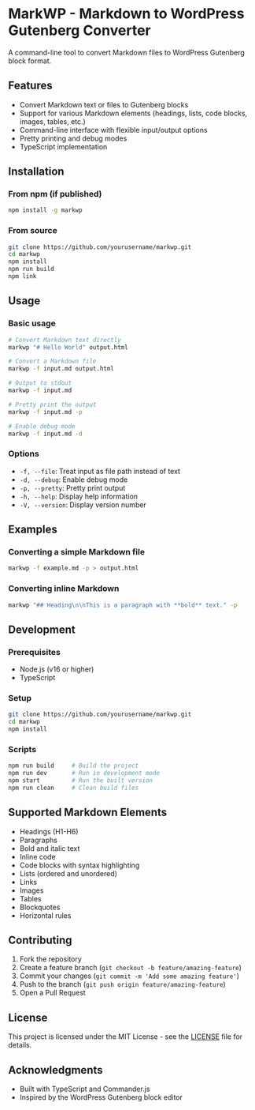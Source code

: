 # MarkWP - Markdown to WordPress Gutenberg Converter

A command-line tool to convert Markdown files to WordPress Gutenberg block format.

## Features

- Convert Markdown text or files to Gutenberg blocks
- Support for various Markdown elements (headings, lists, code blocks, images, tables, etc.)
- Command-line interface with flexible input/output options
- Pretty printing and debug modes
- TypeScript implementation

## Installation

### From npm (if published)
```bash
npm install -g markwp
```

### From source
```bash
git clone https://github.com/yourusername/markwp.git
cd markwp
npm install
npm run build
npm link
```

## Usage

### Basic usage
```bash
# Convert Markdown text directly
markwp "# Hello World" output.html

# Convert a Markdown file
markwp -f input.md output.html

# Output to stdout
markwp -f input.md

# Pretty print the output
markwp -f input.md -p

# Enable debug mode
markwp -f input.md -d
```

### Options

- `-f, --file`: Treat input as file path instead of text
- `-d, --debug`: Enable debug mode
- `-p, --pretty`: Pretty print output
- `-h, --help`: Display help information
- `-V, --version`: Display version number

## Examples

### Converting a simple Markdown file
```bash
markwp -f example.md -p > output.html
```

### Converting inline Markdown
```bash
markwp "## Heading\n\nThis is a paragraph with **bold** text." -p
```

## Development

### Prerequisites
- Node.js (v16 or higher)
- TypeScript

### Setup
```bash
git clone https://github.com/yourusername/markwp.git
cd markwp
npm install
```

### Scripts
```bash
npm run build     # Build the project
npm run dev       # Run in development mode
npm start         # Run the built version
npm run clean     # Clean build files
```

## Supported Markdown Elements

- Headings (H1-H6)
- Paragraphs
- Bold and italic text
- Inline code
- Code blocks with syntax highlighting
- Lists (ordered and unordered)
- Links
- Images
- Tables
- Blockquotes
- Horizontal rules

## Contributing

1. Fork the repository
2. Create a feature branch (`git checkout -b feature/amazing-feature`)
3. Commit your changes (`git commit -m 'Add some amazing feature'`)
4. Push to the branch (`git push origin feature/amazing-feature`)
5. Open a Pull Request

## License

This project is licensed under the MIT License - see the [LICENSE](LICENSE) file for details.

## Acknowledgments

- Built with TypeScript and Commander.js
- Inspired by the WordPress Gutenberg block editor